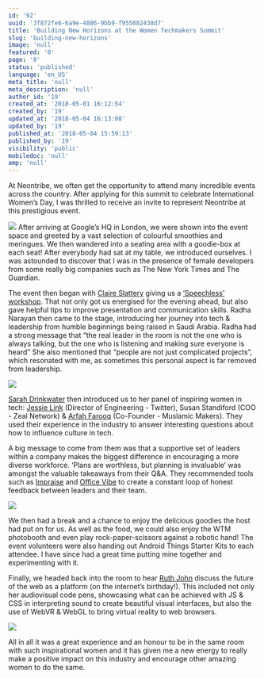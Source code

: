 ```yaml
---
id: '92'
uuid: '3f872fe6-6a9e-4886-9bb9-f955882438d7'
title: 'Building New Horizons at the Women Techmakers Summit'
slug: 'building-new-horizons'
image: 'null'
featured: '0'
page: '0'
status: 'published'
language: 'en_US'
meta_title: 'null'
meta_description: 'null'
author_id: '19'
created_at: '2018-05-01 16:12:54'
created_by: '19'
updated_at: '2018-05-04 16:13:08'
updated_by: '19'
published_at: '2018-05-04 15:59:13'
published_by: '19'
visibility: 'public'
mobiledoc: 'null'
amp: 'null'
---
```


At Neontribe, we often get the opportunity to attend many incredible events across the country. After applying for this summit to celebrate International Women’s Day, I was thrilled to receive an invite to represent Neontribe at this prestigious event.

![](/content/images/2018/05/1-3.png)
After arriving at Google’s HQ in London, we were shown into the event space and greeted by a vast selection of colourful smoothies and meringues. We then wandered into a seating area with a goodie-box at each seat! After everybody had sat at my table, we introduced ourselves. I was astounded to discover that I was in the presence of female developers from some really big companies such as The New York Times and The Guardian.

The event then began with [Claire Slattery](https://www.claireslattery.com) giving us a [‘Speechless’ workshop](http://speechlesslive.com/). That not only got us energised for the evening ahead, but also gave helpful tips to improve presentation and communication skills. Radha Narayan then came to the stage, introducing her journey into tech & leadership from humble beginnings being raised in Saudi Arabia. Radha had a strong message that “the real leader in the room is not the one who is always talking, but the one who is listening and making sure everyone is heard” She also mentioned that “people are not just complicated projects”, which resonated with me, as sometimes this personal aspect is far removed from leadership.

![](/content/images/2018/05/4-6.png)

[Sarah Drinkwater](https://twitter.com/sarahdrinkwater) then introduced us to her panel of inspiring women in tech: [Jessie Link](https://twitter.com/mad_typist) (Director of Engineering - Twitter), Susan Standiford (COO - Zeal Network) & [Arfah Farooq](https://twitter.com/Arf_22) (Co-Founder - Muslamic Makers). They used their experience in the industry to answer interesting questions about how to influence culture in tech.

A big message to come from them was that a supportive set of leaders within a company makes the biggest difference in encouraging a more diverse workforce. ‘Plans are worthless, but planning is invaluable’ was amongst the valuable takeaways from their Q&A. They recommended tools such as [Impraise](https://www.impraise.com/) and [Office Vibe](https://www.officevibe.com/) to create a constant loop of honest feedback between leaders and their team.

![](/content/images/2018/05/7-8.png)

We then had a break and a chance to enjoy the delicious goodies the host had put on for us. As well as the food, we could also enjoy the WTM photobooth and even play rock-paper-scissors against a robotic hand! The event volunteers were also handing out Android Things Starter Kits to each attendee. I have since had a great time putting mine together and experimenting with it.

Finally, we headed back into the room to hear [Ruth John](https://twitter.com/Rumyra) discuss the future of the web as a platform (on the internet’s birthday!). This included not only her audiovisual code pens, showcasing what can be achieved with JS & CSS in interpreting sound to create beautiful visual interfaces, but also the use of WebVR & WebGL to bring virtual reality to web browsers.

![](/content/images/2018/05/9-11.png)

All in all it was a great experience and an honour to be in the same room with such inspirational women and it has given me a new energy to really make a positive impact on this industry and encourage other amazing women to do the same.
